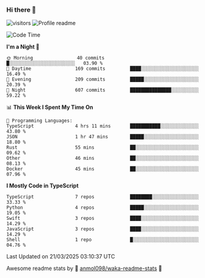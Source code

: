 ### Hi there 👋  
![visitors](https://visitor-badge.laobi.icu/badge?page_id=leverglowh) ![Profile readme](https://github.com/leverglowh/leverglowh/workflows/Profile%20readme/badge.svg?branch=master)

<!--START_SECTION:waka-->
![Code Time](http://img.shields.io/badge/Code%20Time-3%2C534%20hrs%2051%20mins-blue)

**I'm a Night 🦉** 

```text
🌞 Morning                40 commits          █░░░░░░░░░░░░░░░░░░░░░░░░   03.90 % 
🌆 Daytime                169 commits         ████░░░░░░░░░░░░░░░░░░░░░   16.49 % 
🌃 Evening                209 commits         █████░░░░░░░░░░░░░░░░░░░░   20.39 % 
🌙 Night                  607 commits         ███████████████░░░░░░░░░░   59.22 % 
```


📊 **This Week I Spent My Time On** 

```text
💬 Programming Languages: 
TypeScript               4 hrs 11 mins       ███████████░░░░░░░░░░░░░░   43.80 % 
JSON                     1 hr 47 mins        █████░░░░░░░░░░░░░░░░░░░░   18.80 % 
Rust                     55 mins             ██░░░░░░░░░░░░░░░░░░░░░░░   09.62 % 
Other                    46 mins             ██░░░░░░░░░░░░░░░░░░░░░░░   08.13 % 
Docker                   45 mins             ██░░░░░░░░░░░░░░░░░░░░░░░   07.96 % 
```

**I Mostly Code in TypeScript** 

```text
TypeScript               7 repos             ████████░░░░░░░░░░░░░░░░░   33.33 % 
Python                   4 repos             █████░░░░░░░░░░░░░░░░░░░░   19.05 % 
Swift                    3 repos             ████░░░░░░░░░░░░░░░░░░░░░   14.29 % 
JavaScript               3 repos             ████░░░░░░░░░░░░░░░░░░░░░   14.29 % 
Shell                    1 repo              █░░░░░░░░░░░░░░░░░░░░░░░░   04.76 % 
```




 Last Updated on 21/03/2025 03:10:37 UTC
<!--END_SECTION:waka-->


Awesome readme stats by :star2: [anmol098/waka-readme-stats](https://github.com/anmol098/waka-readme-stats) :star2:
